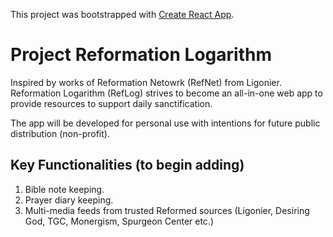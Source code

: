 This project was bootstrapped with [Create React App](https://github.com/facebookincubator/create-react-app).

# Project Reformation Logarithm
Inspired by works of Reformation Netowrk (RefNet) from Ligonier. Reformation Logarithm (RefLog) strives to become an all-in-one web app to provide resources to support daily sanctification.

The app will be developed for personal use with intentions for future public distribution (non-profit).

## Key Functionalities (to begin adding)
1. Bible note keeping.
2. Prayer diary keeping.
3. Multi-media feeds from trusted Reformed sources (Ligonier, Desiring God, TGC, Monergism, Spurgeon Center etc.)
